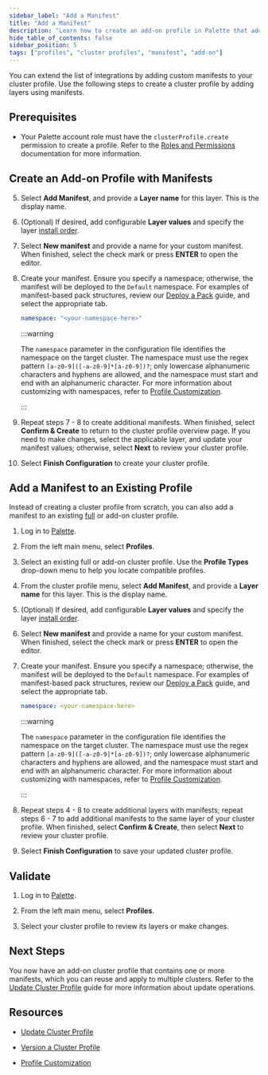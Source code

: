 ```yaml
---
sidebar_label: "Add a Manifest"
title: "Add a Manifest"
description: "Learn how to create an add-on profile in Palette that adds a manifest layer."
hide_table_of_contents: false
sidebar_position: 5
tags: ["profiles", "cluster profiles", "manifest", "add-on"]
---
```


You can extend the list of integrations by adding custom manifests to your cluster profile. Use the following steps to
create a cluster profile by adding layers using manifests.

## Prerequisites

- Your Palette account role must have the `clusterProfile.create` permission to create a profile. Refer to the
  [Roles and Permissions](../../../../user-management/palette-rbac/project-scope-roles-permissions.md#cluster-profile)
  documentation for more information.

## Create an Add-on Profile with Manifests

<PartialsComponent category="profiles" name="create-profile-enablement" edition="Add-on" />

5. Select **Add Manifest**, and provide a **Layer name** for this layer. This is the display name.

6. (Optional) If desired, add configurable **Layer values** and specify the layer
   [install order](./create-addon-profile.md#install-order).

7. Select **New manifest** and provide a name for your custom manifest. When finished, select the check mark or press
   **ENTER** to open the editor.

8. Create your manifest. Ensure you specify a namespace; otherwise, the manifest will be deployed to the `Default`
   namespace. For examples of manifest-based pack structures, review our
   [Deploy a Pack](../../../../tutorials/packs-registries/deploy-pack.md#build-a-pack) guide, and select the appropriate
   tab.

   ```yaml
   namespace: "<your-namespace-here>"
   ```

   :::warning

   The `namespace` parameter in the configuration file identifies the namespace on the target cluster. The namespace
   must use the regex pattern `[a-z0-9]([-a-z0-9]*[a-z0-9])?`; only lowercase alphanumeric characters and hyphens are
   allowed, and the namespace must start and end with an alphanumeric character. For more information about customizing
   with namespaces, refer to [Profile Customization](../../../profile-customization.md).

   :::

9. Repeat steps 7 - 8 to create additional manifests. When finished, select **Confirm & Create** to return to the
   cluster profile overview page. If you need to make changes, select the applicable layer, and update your manifest
   values; otherwise, select **Next** to review your cluster profile.

10. Select **Finish Configuration** to create your cluster profile.

## Add a Manifest to an Existing Profile

Instead of creating a cluster profile from scratch, you can also add a manifest to an existing
[full](../create-full-profile.md) or add-on cluster profile.

1. Log in to [Palette](https://console.spectrocloud.com/).

2. From the left main menu, select **Profiles**.

3. Select an existing full or add-on cluster profile. Use the **Profile Types** drop-down menu to help you locate
   compatible profiles.

4. From the cluster profile menu, select **Add Manifest**, and provide a **Layer name** for this layer. This is the
   display name.

5. (Optional) If desired, add configurable **Layer values** and specify the layer
   [install order](./create-addon-profile.md#install-order).

6. Select **New manifest** and provide a name for your custom manifest. When finished, select the check mark or press
   **ENTER** to open the editor.

7. Create your manifest. Ensure you specify a namespace; otherwise, the manifest will be deployed to the `Default`
   namespace. For examples of manifest-based pack structures, review our
   [Deploy a Pack](../../../../tutorials/packs-registries/deploy-pack.md#build-a-pack) guide, and select the appropriate
   tab.

   ```yaml
   namespace: <your-namespace-here>
   ```

   :::warning

   The `namespace` parameter in the configuration file identifies the namespace on the target cluster. The namespace
   must use the regex pattern `[a-z0-9]([-a-z0-9]*[a-z0-9])?`; only lowercase alphanumeric characters and hyphens are
   allowed, and the namespace must start and end with an alphanumeric character. For more information about customizing
   with namespaces, refer to [Profile Customization](../../../profile-customization.md).

   :::

8. Repeat steps 4 - 8 to create additional layers with manifests; repeat steps 6 - 7 to add additional manifests to the
   same layer of your cluster profile. When finished, select **Confirm & Create**, then select **Next** to review your
   cluster profile.

9. Select **Finish Configuration** to save your updated cluster profile.

## Validate

1. Log in to [Palette](https://console.spectrocloud.com).

2. From the left main menu, select **Profiles**.

3. Select your cluster profile to review its layers or make changes.

## Next Steps

You now have an add-on cluster profile that contains one or more manifests, which you can reuse and apply to multiple
clusters. Refer to the [Update Cluster Profile](../../modify-cluster-profiles/update-cluster-profile.md) guide for more
information about update operations.

## Resources

- [Update Cluster Profile](../../modify-cluster-profiles/update-cluster-profile.md)

- [Version a Cluster Profile](../../modify-cluster-profiles/version-cluster-profile.md)

- [Profile Customization](../../../profile-customization.md)
